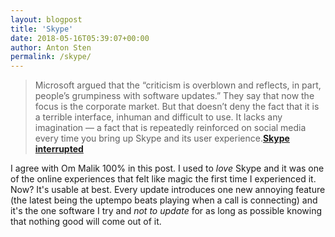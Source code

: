 ```yaml
---
layout: blogpost
title: 'Skype'
date: 2018-05-16T05:39:07+00:00
author: Anton Sten
permalink: /skype/
---
```


>Microsoft argued that the “criticism is overblown and reflects, in part, people’s grumpiness with software updates.” They say that now the focus is the corporate market. But that doesn’t deny the fact that it is a terrible interface, inhuman and difficult to use. It lacks any imagination — a fact that is repeatedly reinforced on social media every time you bring up Skype and its user experience.**[Skype interrupted](https://om.co/2018/05/15/skype-interrupted/)**

I agree with Om Malik 100% in this post. I used to _love_ Skype and it was one of the online experiences that felt like magic the first time I experienced it. Now? It's usable at best. Every update introduces one new annoying feature (the latest being the uptempo beats playing when a call is connecting) and it's the one software I try and _not to update_ for as long as possible knowing that nothing good will come out of it. 
